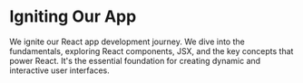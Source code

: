# Igniting Our App

We ignite our React app development journey. We dive into the fundamentals, exploring React components, JSX, and the key concepts that power React. It's the essential foundation for creating dynamic and interactive user interfaces.
